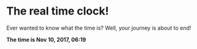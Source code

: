 # The real time clock!

Ever wanted to know what the time is? Well, your journey is about to end!

**The time is Nov 10, 2017, 06:19**